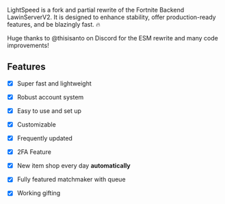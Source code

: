 
LightSpeed is a fork and partial rewrite of the Fortnite Backend LawinServerV2. It is designed to enhance stability, offer production-ready features, and be blazingly fast. 🔥

Huge thanks to @thisisanto on Discord for the ESM rewrite and many code improvements!

## Features

- [x] Super fast and lightweight
- [x] Robust account system
- [x] Easy to use and set up
- [x] Customizable
- [x] Frequently updated
- [x] 2FA Feature
- [x] New item shop every day **automatically**
- [x] Fully featured matchmaker with queue
- [x] Working gifting


